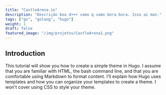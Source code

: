 ```yaml
---
title: "CastleArena.io"
description: "Descrição boa d+++ vamo q vamo bora bora. Isso ai man."
tags: ["go", "golang", "hugo"]
weight: 1
draft: false
featured_image: "/img/projetos/CastleArena1.png"
---
```


## Introduction

This tutorial will show you how to create a simple theme in Hugo. I assume that you are familiar with HTML, the bash command line, and that you are comfortable using Markdown to format content. I'll explain how Hugo uses templates and how you can organize your templates to create a theme. I won't cover using CSS to style your theme.
